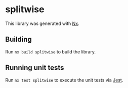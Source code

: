 # splitwise

This library was generated with [Nx](https://nx.dev).

## Building

Run `nx build splitwise` to build the library.

## Running unit tests

Run `nx test splitwise` to execute the unit tests via [Jest](https://jestjs.io).

